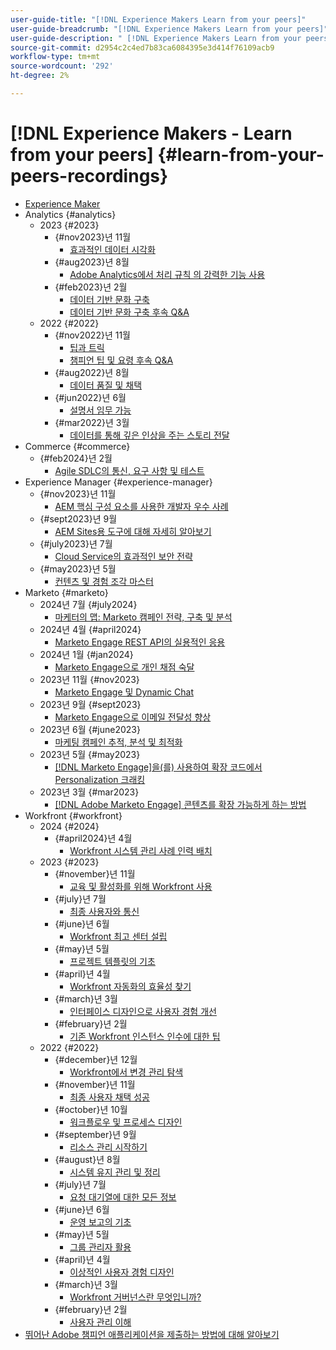 ```yaml
---
user-guide-title: "[!DNL Experience Makers Learn from your peers]"
user-guide-breadcrumb: "[!DNL Experience Makers Learn from your peers]"
user-guide-description: " [!DNL Experience Makers Learn from your peers]의 녹음/녹화 컬렉션"
source-git-commit: d2954c2c4ed7b83ca6084395e3d414f76109acb9
workflow-type: tm+mt
source-wordcount: '292'
ht-degree: 2%

---
```



# [!DNL Experience Makers - Learn from your peers] {#learn-from-your-peers-recordings}

+ [Experience Maker](overview.md)
+ Analytics {#analytics}
   + 2023 {#2023}
      + {#nov2023}년 11월
         + [효과적인 데이터 시각화](analytics/nov2023/impactful-data-visualizations.md)
      + {#aug2023}년 8월
         + [Adobe Analytics에서 처리 규칙 의 강력한 기능 사용](analytics/aug2023/processing-rules.md)
      + {#feb2023}년 2월
         + [데이터 기반 문화 구축](analytics/feb2023/data-driven-culture.md)
         + [데이터 기반 문화 구축 후속 Q&amp;A](analytics/feb2023/data-driven-culture-q-and-a.md)
   + 2022 {#2022}
      + {#nov2022}년 11월
         + [팁과 트릭](analytics/nov2022/tips-and-tricks.md)
         + [챔피언 팁 및 요령 후속 Q&amp;A](analytics/nov2022/tips-and-tricks-q-and-a.md)
      + {#aug2022}년 8월
         + [데이터 품질 및 채택](analytics/aug2022/data-quality.md)
      + {#jun2022}년 6월
         + [설명서 임무 가능](analytics/june2022/mission-possible.md)
      + {#mar2022}년 3월
         + [데이터를 통해 깊은 인상을 주는 스토리 전달](analytics/mar2022/stories-with-data.md)
+ Commerce {#commerce}
   + {#feb2024}년 2월
      + [Agile SDLC의 통신, 요구 사항 및 테스트](commerce/2024/agile-sdlc.md)
+ Experience Manager {#experience-manager}
   + {#nov2023}년 11월
      + [AEM 핵심 구성 요소를 사용한 개발자 우수 사례](experience-manager/nov2023/core-components.md)
   + {#sept2023}년 9월
      + [AEM Sites용 도구에 대해 자세히 알아보기](experience-manager/sept2023/aem-sites-tools.md)
   + {#july2023}년 7월
      + [Cloud Service의 효과적인 보안 전략](experience-manager/july2023/effective-security-strategies-in-cloud-service.md)
   + {#may2023}년 5월
      + [컨텐츠 및 경험 조각 마스터](experience-manager/may2023/mastering-content-and-experience-fragments.md)
+ Marketo {#marketo}
   + 2024년 7월 {#july2024}
      + [마케터의 맵: Marketo 캠페인 전략, 구축 및 분석](marketo/july2024/marketers-map-marketo-campaigns.md)
   + 2024년 4월 {#april2024}
      + [Marketo Engage REST API의 실용적인 응용](marketo/april2024/practical-applications-of-marketo-engage-rest-api.md)
   + 2024년 1월 {#jan2024}
      + [Marketo Engage으로 개인 채점 숙달](marketo/jan2024/person-scoring-mastery.md)
   + 2023년 11월 {#nov2023}
      + [Marketo Engage 및 Dynamic Chat](marketo/nov2023/dynamic-chat.md)
   + 2023년 9월 {#sept2023}
      + [Marketo Engage으로 이메일 전달성 향상](marketo/sept2023/email-deliverability.md)
   + 2023년 6월 {#june2023}
      + [마케팅 캠페인 추적, 분석 및 최적화](marketo/june2023/marketing-campaigns.md)
   + 2023년 5월 {#may2023}
      + [ [!DNL Marketo Engage]을(를) 사용하여 확장 코드에서 Personalization 크래킹](marketo/may2023/personalization-at-scale.md)
   + 2023년 3월 {#mar2023}
      + [ [!DNL Adobe Marketo Engage] 콘텐츠를 확장 가능하게 하는 방법](marketo/mar2023/templates-tokens-teamwork.md)
+ Workfront {#workfront}
   + 2024 {#2024}
      + {#april2024}년 4월
         + [Workfront 시스템 관리 사례 인력 배치](workfront/2024/04/staffing-your-workfront-system-admin-practice.md)
   + 2023 {#2023}
      + {#november}년 11월
         + [교육 및 활성화를 위해 Workfront 사용](workfront/2023/11/using-workfront-for-training-and-enablement.md)
      + {#july}년 7월
         + [최종 사용자와 통신](workfront/2023/07/communicating-with-end-users.md)
      + {#june}년 6월
         + [Workfront 최고 센터 설립](workfront/2023/06/establishing-a-workfront-center-of-excellence.md)
      + {#may}년 5월
         + [프로젝트 템플릿의 기초](workfront/2023/05/foundations-of-project-templates.md)
      + {#april}년 4월
         + [Workfront 자동화의 효율성 찾기](workfront/2023/04/finding-efficiencies-in-workfront-automation.md)
      + {#march}년 3월
         + [인터페이스 디자인으로 사용자 경험 개선](workfront/2023/03/improving-user-experience-with-interface-design.md)
      + {#february}년 2월
         + [기존 Workfront 인스턴스 인수에 대한 팁](workfront/2023/02/tips-for-taking-over-an-existing-workfront-instance.md)
   + 2022 {#2022}
      + {#december}년 12월
         + [Workfront에서 변경 관리 탐색](workfront/2022/12/navigating-change-management.md)
      + {#november}년 11월
         + [최종 사용자 채택 성공](workfront/2022/11/successful-end-user-adoption.md)
      + {#october}년 10월
         + [워크플로우 및 프로세스 디자인](workfront/2022/10/workflow-and-process-design.md)
      + {#september}년 9월
         + [리소스 관리 시작하기](workfront/2022/09/getting-started-with-resource-management.md)
      + {#august}년 8월
         + [시스템 유지 관리 및 정리](workfront/2022/08/system-maintenance-and-cleanup.md)
      + {#july}년 7월
         + [요청 대기열에 대한 모든 정보](workfront/2022/07/all-about-request-queues.md)
      + {#june}년 6월
         + [운영 보고의 기초](workfront/2022/06/foundations-of-operational-reporting.md)
      + {#may}년 5월
         + [그룹 관리자 활용](workfront/2022/05/leveraging-the-group-admin.md)
      + {#april}년 4월
         + [이상적인 사용자 경험 디자인](workfront/2022/04/designing-an-ideal-user-experience.md)
      + {#march}년 3월
         + [Workfront 거버넌스란 무엇입니까?](workfront/2022/03/what-is-workfront-governance.md)
      + {#february}년 2월
         + [사용자 관리 이해](workfront/2022/02/understanding-user-management.md)
+ [뛰어난 Adobe 챔피언 애플리케이션을 제출하는 방법에 대해 알아보기](./adobe-champion-application.md)
